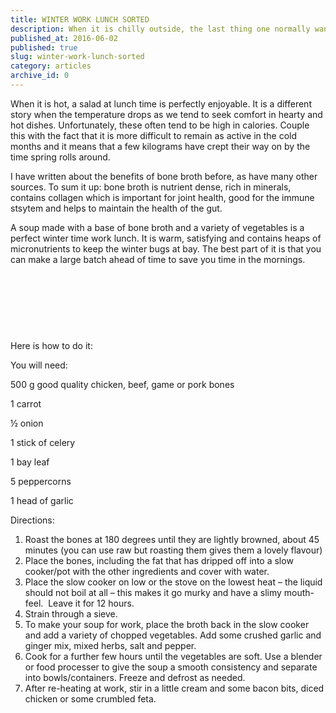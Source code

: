 ```yaml
---
title: WINTER WORK LUNCH SORTED
description: When it is chilly outside, the last thing one normally wants at work is a salad. It is more tempting than ever to pop into the cafeteria and grab that hot pie and chips. Before you know it, spring is here and you have gained those few kilo's you worked so hard to shed in the summer. Here is  the perfect work lunch idea to satisfy those cravings for something warm and salty, and to keep you trim and healthy at the same time.
published_at: 2016-06-02
published: true
slug: winter-work-lunch-sorted
category: articles
archive_id: 0
---
```


<div><p>When it is hot, a salad at lunch time is perfectly enjoyable. It is a different story when the temperature drops as we tend to seek comfort in hearty and hot dishes. Unfortunately, these often tend to be high in calories. Couple this with the fact that it is more difficult to remain as active in the cold months and it means that a few kilograms have crept their way on by the time spring rolls around.</p>
<p>I have written about the benefits of bone broth before, as have many other sources. To sum it up: bone broth is nutrient dense, rich in minerals, contains collagen which is important for joint health, good for the immune stsytem and helps to maintain the health of the gut.</p>
<p>A soup made with a base of bone broth and a variety of vegetables is a perfect winter time work lunch. It is warm, satisfying and contains heaps of micronutrients to keep the winter bugs at bay. The best part of it is that you can make a large batch ahead of time to save you time in the mornings.</p>
<p>&nbsp;</p>
<p><img src="/assets/media/19/conversions/web.jpg" alt="" /></p>
<p>&nbsp;</p>
<p>&nbsp;</p>
<p>Here is how to do it:</p>
<p>You will need:</p>
<p>500 g good quality chicken, beef, game or pork bones</p>
<p>1 carrot</p>
<p>&frac12; onion</p>
<p>1 stick of celery</p>
<p>1 bay leaf</p>
<p>5 peppercorns</p>
<p>1 head of garlic</p>
<p>Directions:</p>
<ol>
<li>Roast the bones at 180 degrees until they are lightly browned, about 45 minutes (you can use raw but roasting them gives them a lovely flavour)</li>
<li>Place the bones, including the fat that has dripped off into a slow cooker/pot with the other ingredients and cover with water.</li>
<li>Place the slow cooker on low or the stove on the lowest heat &ndash; the liquid should not boil at all &ndash; this makes it go murky and have a slimy mouth-feel.&nbsp; Leave it for 12 hours.</li>
<li>Strain through a sieve.</li>
<li>To make your soup for work, place the broth back in the slow cooker and add a variety of chopped vegetables. Add some crushed garlic and ginger mix, mixed herbs, salt and pepper.</li>
<li>Cook for a further few hours until the vegetables are soft. Use a blender or food processer to give the soup a smooth consistency and separate into bowls/containers. Freeze and defrost as needed.</li>
<li>After re-heating at work, stir in a little cream and some bacon bits, diced chicken or some crumbled feta.&nbsp;</li>
</ol>
<p>&nbsp;</p>
<p>&nbsp;</p>
<p>&nbsp;</p>
<p>&nbsp;</p>
<p>&nbsp;</p>
<p>&nbsp;</p></div>
